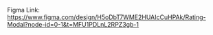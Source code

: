 Figma Link: https://www.figma.com/design/H5oDbT7WME2HUAIcCuHPAk/Rating-Modal?node-id=0-1&t=MFU1PDLnL2RPZ3gb-1
